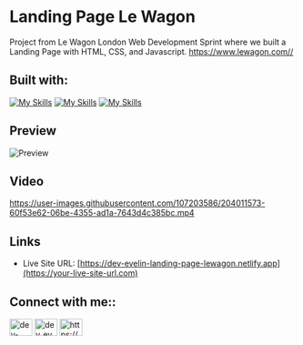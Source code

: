 # Landing Page Le Wagon

Project from Le Wagon London Web Development Sprint where we built a Landing Page with HTML, CSS, and Javascript.
https://www.lewagon.com//

##

## Built with:

[![My Skills](https://skillicons.dev/icons?i=html)](https://skillicons.dev) [![My Skills](https://skillicons.dev/icons?i=css)](https://skillicons.dev) [![My Skills](https://skillicons.dev/icons?i=js)](https://skillicons.dev)

## Preview
![Preview](https://user-images.githubusercontent.com/107203586/204003766-5625b620-47f9-4432-8dc3-a184a8297758.png)

 
## Video


https://user-images.githubusercontent.com/107203586/204011573-60f53e62-06be-4355-ad1a-7643d4c385bc.mp4




## Links

- Live Site URL: [https://dev-evelin-landing-page-lewagon.netlify.app](https://your-live-site-url.com)

## Connect with me::

<a href="https://codepen.io/dev-evelin" target="blank"><img align="center" src="https://raw.githubusercontent.com/rahuldkjain/github-profile-readme-generator/master/src/images/icons/Social/codepen.svg" alt="dev-evelin" height="30" width="40" /></a>
<a href="https://twitter.com/dev_evelin_" target="blank"><img align="center" src="https://raw.githubusercontent.com/rahuldkjain/github-profile-readme-generator/master/src/images/icons/Social/twitter.svg" alt="dev_evelin_" height="30" width="40" /></a>
<a href="https://linkedin.com/in/https://www.linkedin.com/in/evelin-n-776602238/" target="blank"><img align="center" src="https://raw.githubusercontent.com/rahuldkjain/github-profile-readme-generator/master/src/images/icons/Social/linked-in-alt.svg" alt="https://www.linkedin.com/in/evelin-n-776602238/" height="30" width="40" /></a>
<br>
